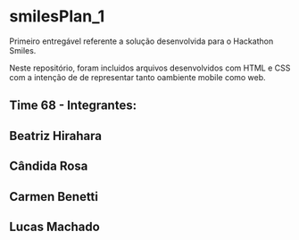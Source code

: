 # smilesPlan_1

<p>Primeiro entregável referente a solução desenvolvida para o Hackathon Smiles.<p/>

<p> Neste repositório, foram incluidos arquivos desenvolvidos com HTML e CSS com a intenção de de representar tanto oambiente mobile como web. <p/>


<h2>Time 68 - Integrantes: <h2/>

<h2>Beatriz Hirahara<h2/>
<h2>Cândida Rosa<h2/>
<h2>Carmen Benetti<h2/>
<h2>Lucas Machado<h2/>
